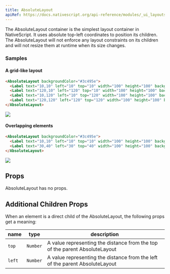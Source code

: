```yaml
---
title: AbsoluteLayout
apiRef: https://docs.nativescript.org/api-reference/modules/_ui_layouts_absolute_layout_
---
```


The AbsoluteLayout container is the simplest layout container in NativeScript. It uses absolute top-left coordinates to position its children. The AbsoluteLayout will not enforce any layout constraints on its children and will not resize them at runtime when its size changes.

### Samples

#### A grid-like layout

```html
<AbsoluteLayout backgroundColor="#3c495e">
  <Label text="10,10" left="10" top="10" width="100" height="100" backgroundColor="#43b883"/>
  <Label text="120,10" left="120" top="10" width="100" height="100" backgroundColor="#43b883"/>
  <Label text="10,120" left="10" top="120" width="100" height="100" backgroundColor="#43b883"/>
  <Label text="120,120" left="120" top="120" width="100" height="100" backgroundColor="#43b883"/>
</AbsoluteLayout>
```
<img class="md:w-1/2 lg:w-1/3" src="https://art.nativescript-vue.org/layouts/absolute_layout_grid.svg" />

#### Overlapping elements

```html
<AbsoluteLayout backgroundColor="#3c495e">
  <Label text="10,10" left="10" top="10" width="100" height="100" backgroundColor="#289062"/>
  <Label text="30,40" left="30" top="40" width="100" height="100" backgroundColor="#43b883"/>
</AbsoluteLayout>
```
<img class="md:w-1/2 lg:w-1/3" src="https://art.nativescript-vue.org/layouts/absolute_layout_overlap.svg" />


## Props

AbsoluteLayout has no props.

## Additional Children Props

When an element is a direct child of the AbsoluteLayout, the following
props get a meaning:

| name | type | description |
|------|------|-------------|
| `top` | `Number` | A value representing the distance from the top of the parent AbsoluteLayout
| `left` | `Number` | A value representing the distance from the left of the parent AbsoluteLayout

